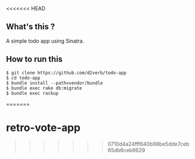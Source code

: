 <<<<<<< HEAD
## What's this ?
A simple todo app using Sinatra.

## How to run this
```
$ git clone https://github.com/d2verb/todo-app
$ cd todo-app
$ bundle install --path=vendor/bundle
$ bundle exec rake db:migrate
$ bundle exec rackup
```
=======
# retro-vote-app
>>>>>>> 0710d4a24fff640b98be5dde7ceb65db6ceb9629
